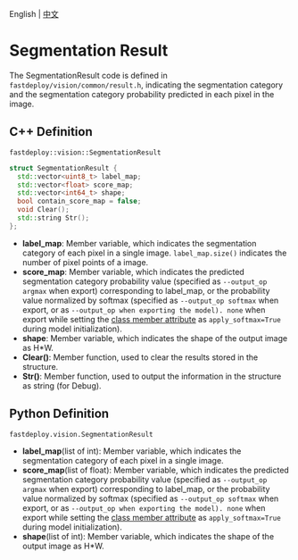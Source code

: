 English | [中文](segmentation_result.md)
# Segmentation Result

The SegmentationResult code is defined in `fastdeploy/vision/common/result.h`, indicating the segmentation category and the segmentation category probability predicted in each pixel in the image.

## C++ Definition

``fastdeploy::vision::SegmentationResult``

```c++
struct SegmentationResult {
  std::vector<uint8_t> label_map;
  std::vector<float> score_map;
  std::vector<int64_t> shape;
  bool contain_score_map = false;
  void Clear();
  std::string Str();
};
```

- **label_map**: Member variable, which indicates the segmentation category of each pixel in a single image. `label_map.size()` indicates the number of pixel points of a image.
- **score_map**: Member variable, which indicates the predicted segmentation category probability value (specified as `--output_op argmax` when export) corresponding to label_map, or the probability value normalized by softmax (specified as `--output_op softmax` when export, or as `--output_op when exporting the model). none`  when export while setting the [class member attribute](../../../examples/vision/segmentation/paddleseg/cpp/) as `apply_softmax=True` during model initialization).
- **shape**: Member variable, which indicates the shape of the output image as H\*W.
- **Clear()**: Member function, used to clear the results stored in the structure.
- **Str()**: Member function, used to output the information in the structure as string (for Debug).

## Python Definition

`fastdeploy.vision.SegmentationResult`

- **label_map**(list of int): Member variable, which indicates the segmentation category of each pixel in a single image.
- **score_map**(list of float): Member variable, which indicates the predicted segmentation category probability value (specified as `--output_op argmax` when export) corresponding to label_map, or the probability value normalized by softmax (specified as `--output_op softmax` when export, or as `--output_op when exporting the model). none`  when export while setting the [class member attribute](../../../examples/vision/segmentation/paddleseg/cpp/) as `apply_softmax=True` during model initialization).
- **shape**(list of int): Member variable, which indicates the shape of the output image as H\*W.
